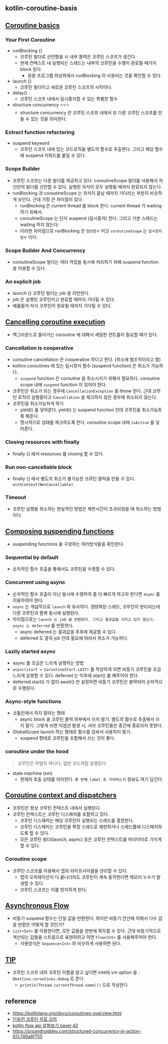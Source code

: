 ## kotlin-coroutine-basis

## [Coroutine basics](https://kotlinlang.org/docs/coroutines-basics.html)
### Your First Coroutine
* runBlocking {}
  * 코루틴 빌더로 선언했을 시 내부 블럭은 코루틴 스코프가 생긴다.
  * 현재 컨텍스트 내 실행되는 스레드는 내부의 코루틴을 수행이 완료될 때가지 block 된다.
    * 응용 프로그램 최상위에서 runBlocking 이 사용되는 것을 확인할 수 있다.
* launch {}
  * 코루틴 빌더이고 새로운 코루틴 스코프의 시작이다.
* delay()
  * 코루틴 스코프 내에서 일시중지할 수 있는 특별한 함수
* structure concurrency ⭐⭐⭐
  * structure concurrency 란 코루틴 스코프 내에서 또 다른 코루틴 스코프를 만들 수 있는 것을 의미한다.

### Extract function refactoring
* suspend keyword
  * 코루틴 스코프 내에 있는 코드로직을 별도의 함수로 추출한다. 그리고 해당 함수에 suspend 키워드를 붙일 수 있다.
  
### Scope Builder
* 코루틴 스코프는 다른 빌더를 제공하고 있다. coroutineScope 빌더를 사용해서 자신만의 빌더를 선언할 수 있다. 실행된 자식이 모두 실행될 때까지 완료되지 않는다.
* runBlocking 과 coroutineScope 는 자식이 끝날 때까지 기다리는 부분이 비슷하게 보인다. 근데 가장 큰 차이점이 있다.
  * runBlocking 은 current thread 를 block 한다. current thread 가 waiting 하기 위해서.
  * coroutineScope 는 단지 suspend (일시중지) 한다. 그리고 기본 스레드는 waiting 하지 않는다.
  * 이러한 차이점으로 runBlocking 은 `일반함수` 이고 `coroutineScope` 는 `일시정지 함수` 이다.

### Scope Builder And Concurrency
* coroutineScope 빌더는 여러 작업을 동시에 처리하기 위해 suspend function 을 이용할 수 있다.

### An explicit job
* launch {} 코루틴 빌더는 job 을 리턴한다. 
* job 은 실행된 코루틴이고 완료할 때까지 기다릴 수 있다.
* 예를들어 자식 코루틴이 완료될 때까지 기다릴 수 있다.

## [Cancelling coroutine execution](https://kotlinlang.org/docs/cancellation-and-timeouts.html)
* 백그라운드로 돌아가는 coroutine 에 대해서 세밀한 컨트롤이 필요할 때가 있다.

### Cancellation is cooperative
* coroutine cancellation 은 cooperative 하다고 한다. (취소에 협조적이라고 함)
* kotlinx.coroutines 에 있는 일시정지 함수 (suspend function) 은 취소가 가능하다.
  * `suspend` function 은 coroutine 을 취소시키기 위해서 필요하다. coroutine scope 내에 `suspend` function 이 있어야 한다.
* 코루틴은 취소가 되는 경우에 `CancellationException` 을 throw 한다. 근데 코루틴 로직이 실행중이고 `Cancellation` 을 체크하지 않은 경우에 취소되지 않는다.
* 코루틴을 취소가능하게 하기
  * yield() 를 넣어준다. yield() 는 suspend function 인데 코루틴을 취소가능토록 해준다.
  * 명시적으로 상태를 체크하도록 한다. coroutine scope 내에 `isActive` 를 넣어준다.

### Closing resources with finally 
* finally {} 에서 resources 를 closing 할 수 있다.

### Run non-cancellable block
* finally {} 에서 별도의 취소가 불가능한 코루틴 블럭을 만들 수 있다. `withContext(NonCancellable)`

### Timeout
* 코루틴 실행을 취소하는 현실적인 방법은 제한시간이 초과되었을 때 취소하는 방법이다.

## [Composing suspending functions](https://kotlinlang.org/docs/composing-suspending-functions.html)
* suspending functions 을 구성하는 여러방식들을 확인한다.

### Sequential by default
* 순차적인 함수 호출을 통해서도 코루틴을 수행할 수 있다.

### Concurrent using async
* 순차적인 함수 호출이 아닌 동시에 수행하여 좀 더 빠르게 하고자 한다면 `async` 를 이용하여야 한다.
* `async` 는 개념적으로 `launch` 와 유사하다. 경량화된 스레드, 코루틴이 분리되는데 다른 코루틴과 함께 동시에 실행된다.
* 차이점으로는 `launch 는 job 을 반환한다. 그리고 결과값을 가지고 있지 않는다.` `async 는 deferred` 를 반환한다.
  * async deferred 는 결과값을 추후에 제공할 수 있다.
  * deferred 도 결국 job 인데 필요에 따라서 취소가 가능하다.

### Lazily started async
* async 를 조금은 느리게 실행하는 방법
* `async(start = CoroutineStart.LAZY)` 를 작성하게 되면 비동기 코루틴을 조금 느리게 실행할 수 있다. deferred 는 이후에 start() 를 해주어야 한다.
* deferred.start() 가 없이 await() 만 설정하면 비동기 코루틴은 블락되어 순차적으로 수행된다.

### Async-style functions
* 코틀린에서 하지 말라는 형태
  * async block 을 코루틴 블럭 외부에서 쓰지 말기. 별도의 함수로 추출해서 쓰지 말기. 그렇게 쓰면 익셉션 발생 시, 서브 코루틴들은 중간에 종료되지 못한다.
* GlobalScope launch 하는 형태로 함수를 감싸서 사용하지 말기.
  * suspend 형태로 코루틴을 조합해서 쓰는 것이 좋다.

### coroutine under the hood
> 코루틴은 마법이 아니다. 일반 코드처럼 실행된다.
* state machine (sm)
  * 현재의 호출 상태를 의미한다. `몇 번째 label 로 가야하는지` 정보도 여기 담긴다.

## [Coroutine context and dispatchers](https://kotlinlang.org/docs/coroutine-context-and-dispatchers.html)
* 코루틴은 항상 코루틴 컨텍스트 내에서 실행된다.
* 코루틴 컨텍스트는 코루틴 디스패처를 포함하고 있다.
  * 코루틴 디스패처는 해당 코루틴이 실행되는 스레드를 결정한다.
  * 코루틴 디스패처는 코루틴을 특정 스레드로 제한하거나 스레드풀에 디스패치하도록 할 수 있다.
  * 모든 코루틴 빌더(launch, async) 등은 코루틴 컨텍스트를 파라미터로 가지게 할 수 있다.

### Coroutine scope
* 코루틴 스코프를 이용해서 앱의 라이프사이클을 관리할 수 있다.
  * 앱의 오퍼레이션이 다 끝나더라도 코루틴이 계속 동작한다면 메모리 누수가 발생할 수 있다.
  * 코루틴 스코프는 이를 방지하게 한다.

## [Asynchronous Flow](https://kotlinlang.org/docs/flow.html)
* 비동기 suspend 함수는 단일 값을 반환한다. 하지만 비동기 연산에 의해서 다수 값을 반환은 어떻게 할 것인가?
* `List<Int>` 를 이용한다면, 모든 값들을 한번에 획득할 수 있다. 근데 비동기적으로 계산되는 값들을 스트림으로 표현하려고 하면 `Flow<Int>` 를 사용해주어야 한다.
  * 사용방식은 `Sequence<Int>` 와 비슷하게 사용하면 된다.

## [TIP](#)
* 코루틴 스코프 내의 코루틴 이름을 알고 싶다면 intellij vm option 을 `-Dkotlinx.coroutines.debug` 로 준다
  * `println(Thread.currentThread.name())` 으로 작성한다

## reference
* https://kotlinlang.org/docs/coroutines-overview.html
* [인프런 코루틴 무료 강의](https://www.inflearn.com/course/%EC%83%88%EC%B0%A8%EC%9B%90-%EC%BD%94%ED%8B%80%EB%A6%B0-%EC%BD%94%EB%A3%A8%ED%8B%B4/dashboard)
* [kotlin flow api 살펴보기 naver d2](https://youtu.be/D8rUDoYCZlo)
* https://proandroiddev.com/structured-concurrency-in-action-97c749a8f755
